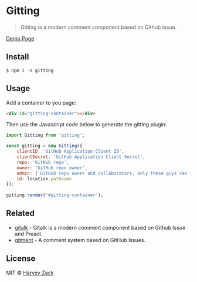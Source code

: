 # Gitting

> Gitting is a modern comment component based on Github Issue.

[Demo Page](https://blog.zhw-island.com/gitting)

## Install

```
$ npm i -S gitting
```

## Usage
Add a container to you page:
```html
<div id="gitting-container"></div>
```

Then use the Javascript code below to generate the gitting plugin:

```js
import Gitting from 'gitting';

const gitting = new Gitting({
    clientID: 'GitHub Application Client ID',
    clientSecret: 'GitHub Application Client Secret',
    repo: 'GitHub repo',
    owner: 'GitHub repo owner',
    admin: ['GitHub repo owner and collaborators, only these guys can initialize github issues'],
    id: location.pathname
});
        
gitting.render('#gitting-container');

```

## Related

- [gitalk](https://github.com/gitalk/gitalk) - Gitalk is a modern comment component based on Github Issue and Preact. 
- [gitment](https://github.com/imsun/gitment) - A comment system based on GitHub Issues. 

## License

MIT © [Harvey Zack](https://www.zhw-island.com/)
